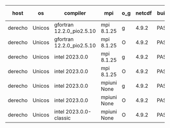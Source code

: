 

| host     | os       | compiler                              | mpi                      | o_g        | netcdf        | build       | u_pass          | u_fail          | s_pass            | s_fail            | e_pass             | e_fail             | nuopc_pass       | nuopc_fail       | artifacts link          |
|----------|----------|---------------------------------------|--------------------------|------------|---------------|-------------|-----------------|-----------------|-------------------|-------------------|--------------------|--------------------|------------------|------------------|-------------------------|
| derecho | Unicos | gfortran 12.2.0_pio2.5.10 | mpi 8.1.25  | g | 4.9.2  | PASS | 14098 | 0 | 49 | 0 | 81 | 0 | 47 | 0 | <a href="https://github.com/esmf-org/esmf-test-artifacts/tree/158466a81bbc879e564ad6ce46fcde270f5c308b/fix_darwin_gfortranclang_openmpi_preload/gfortran/12.2.0_pio2.5.10/g/mpi/8.1.25" target="_blank">158466a</a> | 
| derecho | Unicos | gfortran 12.2.0_pio2.5.10 | mpi 8.1.25  | O | 4.9.2  | PASS | 14098 | 0 | 49 | 0 | 81 | 0 | 47 | 0 | <a href="https://github.com/esmf-org/esmf-test-artifacts/tree/8d66ef22446f58f57c80f22f48a2e2210683ab7a/fix_darwin_gfortranclang_openmpi_preload/gfortran/12.2.0_pio2.5.10/O/mpi/8.1.25" target="_blank">8d66ef2</a> | 
| derecho | Unicos | intel 2023.0.0 | mpi 8.1.25  | g | 4.9.2  | PASS | 14098 | 0 | 49 | 0 | 81 | 0 | 47 | 0 | <a href="https://github.com/esmf-org/esmf-test-artifacts/tree/03f25f0bdc3652170c1aa55dcb53169c3fa8f9b7/fix_darwin_gfortranclang_openmpi_preload/intel/2023.0.0/g/mpi/8.1.25" target="_blank">03f25f0</a> | 
| derecho | Unicos | intel 2023.0.0 | mpi 8.1.25  | O | 4.9.2  | PASS | 14098 | 0 | 49 | 0 | 81 | 0 | 47 | 0 | <a href="https://github.com/esmf-org/esmf-test-artifacts/tree/4acbca1cd114ed6fc0fd73d9357dfea6246d2291/fix_darwin_gfortranclang_openmpi_preload/intel/2023.0.0/O/mpi/8.1.25" target="_blank">4acbca1</a> | 
| derecho | Unicos | intel 2023.0.0 | mpiuni None  | g | 4.9.2  | PASS | 12430 | 0 | 8 | 0 | 44 | 0 | None | None | <a href="https://github.com/esmf-org/esmf-test-artifacts/tree/8dd8d96cc74ccb208a4bcd0266ab5427b18b6378/fix_darwin_gfortranclang_openmpi_preload/intel/2023.0.0/g/mpiuni/None" target="_blank">8dd8d96</a> | 
| derecho | Unicos | intel 2023.0.0 | mpiuni None  | O | 4.9.2  | PASS | 12430 | 0 | 8 | 0 | 44 | 0 | None | None | <a href="https://github.com/esmf-org/esmf-test-artifacts/tree/318edc1c708374eceefe1ff1091a9311e74acbb9/fix_darwin_gfortranclang_openmpi_preload/intel/2023.0.0/O/mpiuni/None" target="_blank">318edc1</a> | 
| derecho | Unicos | intel 2023.0.0-classic | mpiuni None  | O | 4.9.2  | PASS | 12430 | 0 | 8 | 0 | 44 | 0 | None | None | <a href="https://github.com/esmf-org/esmf-test-artifacts/tree/a80e50a7cc7796615c61352807e496fa0bc95edf/fix_darwin_gfortranclang_openmpi_preload/intel/2023.0.0-classic/O/mpiuni/None" target="_blank">a80e50a</a> | 
